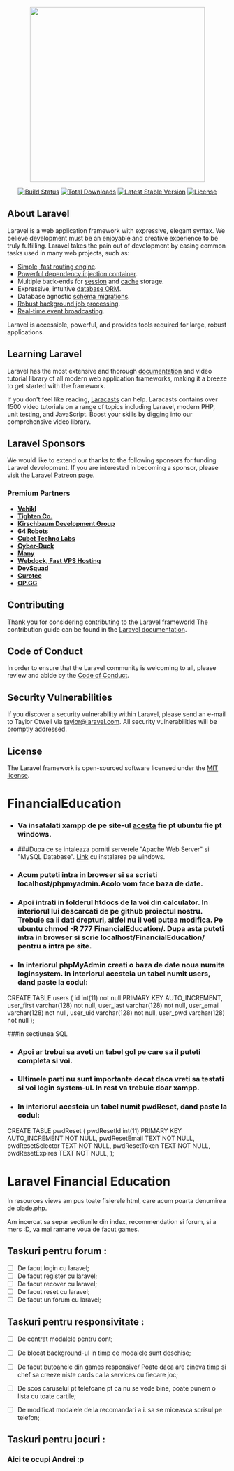 <p align="center"><a href="https://laravel.com" target="_blank"><img src="https://raw.githubusercontent.com/laravel/art/master/logo-lockup/5%20SVG/2%20CMYK/1%20Full%20Color/laravel-logolockup-cmyk-red.svg" width="400"></a></p>

<p align="center">
<a href="https://travis-ci.org/laravel/framework"><img src="https://travis-ci.org/laravel/framework.svg" alt="Build Status"></a>
<a href="https://packagist.org/packages/laravel/framework"><img src="https://img.shields.io/packagist/dt/laravel/framework" alt="Total Downloads"></a>
<a href="https://packagist.org/packages/laravel/framework"><img src="https://img.shields.io/packagist/v/laravel/framework" alt="Latest Stable Version"></a>
<a href="https://packagist.org/packages/laravel/framework"><img src="https://img.shields.io/packagist/l/laravel/framework" alt="License"></a>
</p>

## About Laravel

Laravel is a web application framework with expressive, elegant syntax. We believe development must be an enjoyable and creative experience to be truly fulfilling. Laravel takes the pain out of development by easing common tasks used in many web projects, such as:

- [Simple, fast routing engine](https://laravel.com/docs/routing).
- [Powerful dependency injection container](https://laravel.com/docs/container).
- Multiple back-ends for [session](https://laravel.com/docs/session) and [cache](https://laravel.com/docs/cache) storage.
- Expressive, intuitive [database ORM](https://laravel.com/docs/eloquent).
- Database agnostic [schema migrations](https://laravel.com/docs/migrations).
- [Robust background job processing](https://laravel.com/docs/queues).
- [Real-time event broadcasting](https://laravel.com/docs/broadcasting).

Laravel is accessible, powerful, and provides tools required for large, robust applications.

## Learning Laravel

Laravel has the most extensive and thorough [documentation](https://laravel.com/docs) and video tutorial library of all modern web application frameworks, making it a breeze to get started with the framework.

If you don't feel like reading, [Laracasts](https://laracasts.com) can help. Laracasts contains over 1500 video tutorials on a range of topics including Laravel, modern PHP, unit testing, and JavaScript. Boost your skills by digging into our comprehensive video library.

## Laravel Sponsors

We would like to extend our thanks to the following sponsors for funding Laravel development. If you are interested in becoming a sponsor, please visit the Laravel [Patreon page](https://patreon.com/taylorotwell).

### Premium Partners

- **[Vehikl](https://vehikl.com/)**
- **[Tighten Co.](https://tighten.co)**
- **[Kirschbaum Development Group](https://kirschbaumdevelopment.com)**
- **[64 Robots](https://64robots.com)**
- **[Cubet Techno Labs](https://cubettech.com)**
- **[Cyber-Duck](https://cyber-duck.co.uk)**
- **[Many](https://www.many.co.uk)**
- **[Webdock, Fast VPS Hosting](https://www.webdock.io/en)**
- **[DevSquad](https://devsquad.com)**
- **[Curotec](https://www.curotec.com/services/technologies/laravel/)**
- **[OP.GG](https://op.gg)**

## Contributing

Thank you for considering contributing to the Laravel framework! The contribution guide can be found in the [Laravel documentation](https://laravel.com/docs/contributions).

## Code of Conduct

In order to ensure that the Laravel community is welcoming to all, please review and abide by the [Code of Conduct](https://laravel.com/docs/contributions#code-of-conduct).

## Security Vulnerabilities

If you discover a security vulnerability within Laravel, please send an e-mail to Taylor Otwell via [taylor@laravel.com](mailto:taylor@laravel.com). All security vulnerabilities will be promptly addressed.

## License

The Laravel framework is open-sourced software licensed under the [MIT license](https://opensource.org/licenses/MIT).


# FinancialEducation

- ### Va insatalati xampp de pe site-ul [acesta](https://www.apachefriends.org/index.html) fie pt ubuntu fie pt windows.

- ###Dupa ce se intaleaza porniti serverele "Apache Web Server" si "MySQL Database". [Link](https://www.youtube.com/watch?v=mXdpCRgR-xE&list=PL0eyrZgxdwhwBToawjm9faF1ixePexft-&index=2&ab_channel=DaniKrossing) cu instalarea pe windows.

- ### Acum puteti intra in browser si sa scrieti localhost/phpmyadmin.Acolo vom face baza de date.

- ### Apoi intrati in folderul htdocs de la voi din calculator. In interiorul lui descarcati de pe github proiectul nostru. Trebuie sa ii dati drepturi, altfel nu il veti putea modifica. Pe ubuntu chmod -R 777 FinancialEducation/. Dupa asta puteti intra in browser si scrie localhost/FinancialEducation/ pentru a intra pe site.

- ### In interiorul phpMyAdmin creati o baza de date noua numita loginsystem. In interiorul acesteia un tabel numit users, dand paste la codul:

CREATE TABLE users (
id int(11) not null PRIMARY KEY AUTO_INCREMENT,
user_first varchar(128) not null,
user_last varchar(128) not null,
user_email varchar(128) not null,
user_uid varchar(128) not null,
user_pwd varchar(128) not null
);

###in sectiunea SQL
- ### Apoi ar trebui sa aveti un tabel gol pe care sa il puteti completa si voi.

- ### Ultimele parti nu sunt importante decat daca vreti sa testati si voi login system-ul.  In rest va trebuie doar xampp.

- ### In interiorul acesteia un tabel numit pwdReset, dand paste la codul:

CREATE TABLE pwdReset (
pwdResetId int(11) PRIMARY KEY AUTO_INCREMENT NOT NULL,
pwdResetEmail TEXT NOT NULL,
pwdResetSelector TEXT NOT NULL,
pwdResetToken TEXT NOT NULL,
pwdResetExpires TEXT NOT NULL,
);

# Laravel Financial Education

In resources views am pus toate fisierele html, care acum poarta denumirea de blade.php.

Am incercat sa separ sectiunile din index, recommendation si forum, si a mers :D, va mai ramane voua de facut games.

## Taskuri pentru forum :
 - [ ] De facut login cu laravel;
 - [ ] De facut register cu laravel;
 - [ ] De facut recover cu laravel;
 - [ ] De facut reset cu laravel;
 - [ ] De facut un forum cu laravel;

## Taskuri pentru responsivitate :
- [ ] De centrat modalele pentru cont;
- [ ] De blocat background-ul in timp ce modalele sunt deschise;
- [ ] De facut butoanele din games responsive/ Poate daca are cineva timp si chef sa creeze niste cards ca la services cu fiecare joc;
- [ ] De scos caruselul pt telefoane pt ca nu se vede bine, poate punem o lista cu toate cartile;
- [ ] De modificat modalele de la recomandari a.i. sa se miceasca scrisul pe telefon;


## Taskuri pentru jocuri :
### Aici te ocupi Andrei :p

